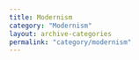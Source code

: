 ```yaml
---
title: Modernism
category: "Modernism"
layout: archive-categories
permalink: "category/modernism"
---
```

